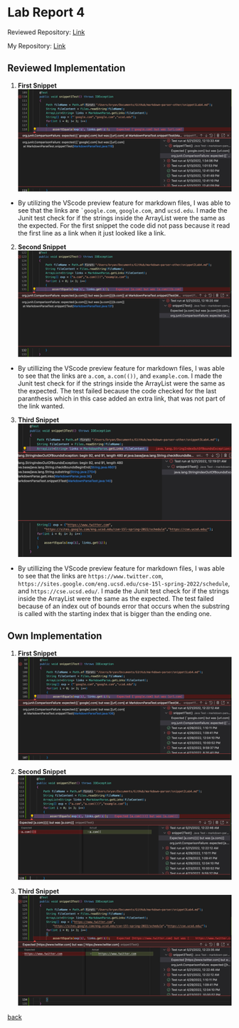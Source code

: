 # Lab Report 4


Reviewed Repository: [Link](https://github.com/KristinEbu/markdown-parser)

My Repository: [Link](https://github.com/bchoUCSD/markdown-parser)

## Reviewed Implementation

1. **First Snippet**
![img](report4images/s1Other.jpg)
- By utilizing the VScode preview feature for markdown files, I was able to see that the links are ``` `google.com ```, `google.com`, and `ucsd.edu`. I made the Junit test check for if the strings inside the ArrayList were the same as the expected. For the first snippet the code did not pass because it read the first line as a link when it just looked like a link.

2. **Second Snippet**
![img](report4images/s2Other.jpg)
- By utillizing the VScode preview feature for markdown files, I was able to see that the links are `a.com`, `a.com(())`, and `example.com`. I made the Junit test check for if the strings inside the ArrayList were the same as the expected. The test failed because the code checked for the last paranthesis which in this case added an extra link, that was not part of the link wanted. 

3. **Third Snippet**
![img](report4images/s3Other.jpg)
- By utillizing the VScode preview feature for markdown files, I was able to see that the links are ` https://www.twitter.com `, `https://sites.google.com/eng.ucsd.edu/cse-15l-spring-2022/schedule`, and `https://cse.ucsd.edu/`. I made the Junit test check for if the strings inside the ArrayList were the same as the expected. The test failed because of an index out of bounds error that occurs when the substring is called with the starting index that is bigger than the ending one.

## Own Implementation

1. **First Snippet**
![img](report4images/own1.jpg)


2. **Second Snippet**
![img](report4images/own2.jpg)


3. **Third Snippet**
![img](report4images/own3.jpg)



[back](https://bchoucsd.github.io/cse15l-lab-reports/)
